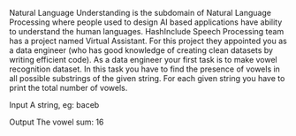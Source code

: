 Natural Language Understanding is the subdomain of Natural Language Processing where people
used to design AI based applications have ability to understand the human languages. HashInclude
Speech Processing team has a project named Virtual Assistant. For this project they appointed you
as a data engineer (who has good knowledge of creating clean datasets by writing efficient code).
As a data engineer your first task is to make vowel recognition dataset. In this task you have to find
the presence of vowels in all possible substrings of the given string. For each given string you have
to print the total number of vowels.

Input
A string, eg: baceb

Output
The vowel sum: 16
